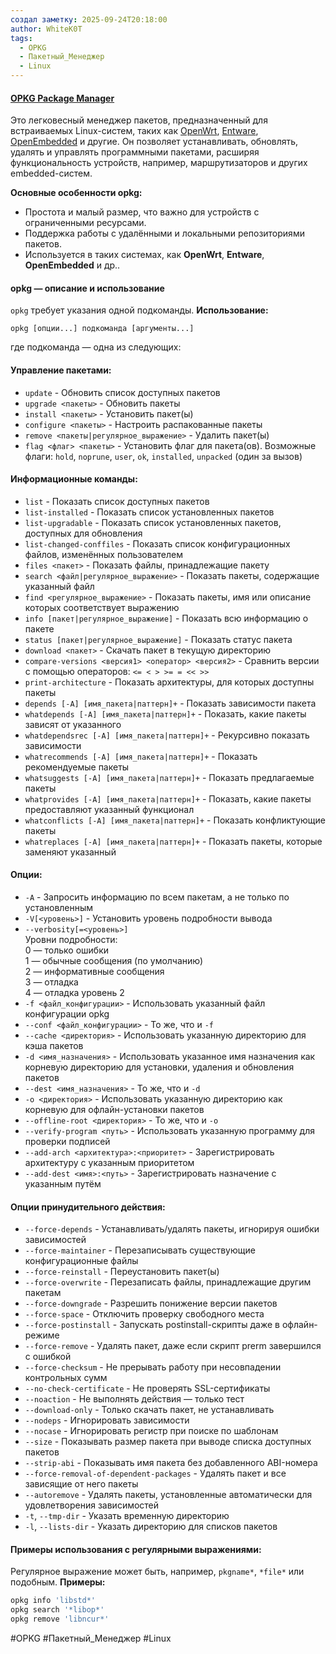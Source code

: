 ```yaml
---
создал заметку: 2025-09-24T20:18:00
author: WhiteK0T
tags:
  - OPKG
  - Пакетный_Менеджер
  - Linux
---
```

#### [OPKG Package Manager](https://git.yoctoproject.org/opkg/about/#opkg-package-manager)
Это легковесный менеджер пакетов, предназначенный для встраиваемых Linux-систем, таких как [OpenWrt](https://openwrt.org/), [Entware](https://entware.net/), [OpenEmbedded](https://www.openembedded.org/wiki/Main_Page) и другие. Он позволяет устанавливать, обновлять, удалять и управлять программными пакетами, расширяя функциональность устройств, например, маршрутизаторов и других embedded-систем.

**Основные особенности opkg:**
- Простота и малый размер, что важно для устройств с ограниченными ресурсами.
- Поддержка работы с удалёнными и локальными репозиториями пакетов.
- Используется в таких системах, как **OpenWrt**, **Entware**, **OpenEmbedded** и др..
#### opkg — описание и использование
`opkg` требует указания одной подкоманды.
**Использование:**
```text
opkg [опции...] подкоманда [аргументы...]
```

где подкоманда — одна из следующих:
#### Управление пакетами:
- `update` - Обновить список доступных пакетов
- `upgrade <пакеты>` - Обновить пакеты
- `install <пакеты>` - Установить пакет(ы)
- `configure <пакеты>` - Настроить распакованные пакеты
- `remove <пакеты|регулярное_выражение>` - Удалить пакет(ы)
- `flag <флаг> <пакеты>` - Установить флаг для пакета(ов).  Возможные флаги: `hold`, `noprune`, `user`, `ok`, `installed`, `unpacked` (один за вызов)
#### Информационные команды:
- `list` - Показать список доступных пакетов
- `list-installed` - Показать список установленных пакетов
- `list-upgradable` - Показать список установленных пакетов, доступных для обновления
- `list-changed-conffiles` - Показать список конфигурационных файлов, изменённых пользователем
- `files <пакет>` - Показать файлы, принадлежащие пакету
- `search <файл|регулярное_выражение>` - Показать пакеты, содержащие указанный файл
- `find <регулярное_выражение>` - Показать пакеты, имя или описание которых соответствует выражению
- `info [пакет|регулярное_выражение]` - Показать всю информацию о пакете
- `status [пакет|регулярное_выражение]` - Показать статус пакета
- `download <пакет>` - Скачать пакет в текущую директорию
- `compare-versions <версия1> <оператор> <версия2>` - Сравнить версии с помощью операторов: `<= < > >= = << >>`
- `print-architecture` - Показать архитектуры, для которых доступны пакеты
- `depends [-A] [имя_пакета|паттерн]+` - Показать зависимости пакета
- `whatdepends [-A] [имя_пакета|паттерн]+` - Показать, какие пакеты зависят от указанного
- `whatdependsrec [-A] [имя_пакета|паттерн]+` - Рекурсивно показать зависимости
- `whatrecommends [-A] [имя_пакета|паттерн]+` - Показать рекомендуемые пакеты
- `whatsuggests [-A] [имя_пакета|паттерн]+` - Показать предлагаемые пакеты
- `whatprovides [-A] [имя_пакета|паттерн]+` - Показать, какие пакеты предоставляют указанный функционал
- `whatconflicts [-A] [имя_пакета|паттерн]+` - Показать конфликтующие пакеты
- `whatreplaces [-A] [имя_пакета|паттерн]+` - Показать пакеты, которые заменяют указанный
#### Опции:
- `-A` - Запросить информацию по всем пакетам, а не только по установленным
- `-V[<уровень>]` - Установить уровень подробности вывода
- `--verbosity[=<уровень>]`  
    Уровни подробности:  
    0 — только ошибки  
    1 — обычные сообщения (по умолчанию)  
    2 — информативные сообщения  
    3 — отладка  
    4 — отладка уровень 2
- `-f <файл_конфигурации>` - Использовать указанный файл конфигурации opkg
- `--conf <файл_конфигурации>`  - То же, что и `-f`
- `--cache <директория>` - Использовать указанную директорию для кэша пакетов
- `-d <имя_назначения>` - Использовать указанное имя назначения как корневую директорию для установки, удаления и обновления пакетов
- `--dest <имя_назначения>` - То же, что и `-d`
- `-o <директория>` - Использовать указанную директорию как корневую для офлайн-установки пакетов
- `--offline-root <директория>` - То же, что и `-o`
- `--verify-program <путь>` - Использовать указанную программу для проверки подписей
- `--add-arch <архитектура>:<приоритет>` - Зарегистрировать архитектуру с указанным приоритетом
- `--add-dest <имя>:<путь>` - Зарегистрировать назначение с указанным путём
#### Опции принудительного действия:
- `--force-depends` - Устанавливать/удалять пакеты, игнорируя ошибки зависимостей
- `--force-maintainer` - Перезаписывать существующие конфигурационные файлы
- `--force-reinstall` - Переустановить пакет(ы)
- `--force-overwrite` - Перезаписать файлы, принадлежащие другим пакетам
- `--force-downgrade` - Разрешить понижение версии пакетов
- `--force-space` - Отключить проверку свободного места
- `--force-postinstall` - Запускать postinstall-скрипты даже в офлайн-режиме
- `--force-remove` - Удалять пакет, даже если скрипт prerm завершился с ошибкой
- `--force-checksum` - Не прерывать работу при несовпадении контрольных сумм
- `--no-check-certificate` - Не проверять SSL-сертификаты
- `--noaction` - Не выполнять действия — только тест
- `--download-only` - Только скачать пакет, не устанавливать
- `--nodeps` - Игнорировать зависимости
- `--nocase` - Игнорировать регистр при поиске по шаблонам
- `--size` - Показывать размер пакета при выводе списка доступных пакетов
- `--strip-abi` - Показывать имя пакета без добавленного ABI-номера
- `--force-removal-of-dependent-packages` - Удалять пакет и все зависящие от него пакеты
- `--autoremove` - Удалять пакеты, установленные автоматически для удовлетворения зависимостей
- `-t`, `--tmp-dir` - Указать временную директорию
- `-l`, `--lists-dir` - Указать директорию для списков пакетов
#### Примеры использования с регулярными выражениями:
Регулярное выражение может быть, например, `pkgname*`, `*file*` или подобным.
**Примеры:**
```bash
opkg info 'libstd*'
opkg search '*libop*'
opkg remove 'libncur*'
```

#OPKG 
#Пакетный_Менеджер 
#Linux 